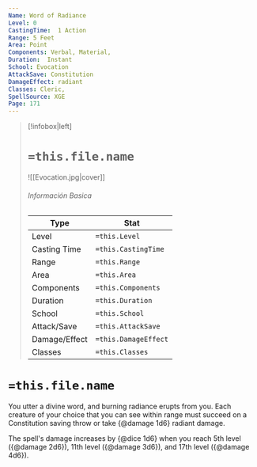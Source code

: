 ```yaml
---
Name: Word of Radiance
Level: 0
CastingTime:  1 Action 
Range: 5 Feet
Area: Point
Components: Verbal, Material, 
Duration:  Instant  
School: Evocation
AttackSave: Constitution
DamageEffect: radiant
Classes: Cleric, 
SpellSource: XGE
Page: 171
---
```


>[!infobox|left]
># `=this.file.name`
>![[Evocation.jpg|cover]]
> ###### Información Basica
> Type |  Stat |
> ---|---|
> Level | `=this.Level` |
> Casting Time | `=this.CastingTime` |
> Range | `=this.Range` |
> Area | `=this.Area` |
> Components | `=this.Components` |
> Duration | `=this.Duration` |
> School | `=this.School` |
> Attack/Save | `=this.AttackSave` |
> Damage/Effect | `=this.DamageEffect` |
> Classes | `=this.Classes` |

# `=this.file.name`
You utter a divine word, and burning radiance erupts from you. Each creature of your choice that you can see within range must succeed on a Constitution saving throw or take {@damage 1d6} radiant damage.

The spell&#x27;s damage increases by {@dice 1d6} when you reach 5th level ({@damage 2d6}), 11th level ({@damage 3d6}), and 17th level ({@damage 4d6}).



 


 


